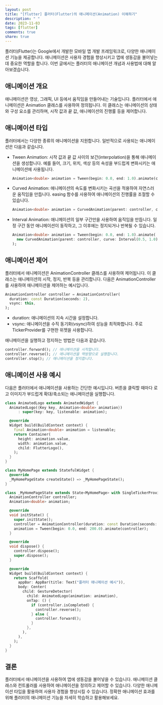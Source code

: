 ```yaml
---
layout: post
title: "[flutter] 플러터(Flutter)의 애니메이션(Animation) 이해하기"
description: " "
date: 2023-11-03
tags: [flutter]
comments: true
share: true
---
```


플러터(Flutter)는 Google에서 개발한 모바일 앱 개발 프레임워크로, 다양한 애니메이션 기능을 제공합니다. 애니메이션은 사용자 경험을 향상시키고 앱에 생동감을 불어넣는 데 중요한 역할을 합니다. 이번 글에서는 플러터의 애니메이션 개념과 사용법에 대해 알아보겠습니다.

## 애니메이션 개요

애니메이션은 영상, 그래픽, UI 등에서 움직임을 만들어내는 기술입니다. 플러터에서 애니메이션은 Animation 클래스를 사용하여 정의됩니다. 이 클래스는 애니메이션의 상태와 구성 요소를 관리하며, 시작 값과 끝 값, 애니메이션의 진행률 등을 제어합니다.

## 애니메이션 타입

플러터에서는 다양한 종류의 애니메이션을 지원합니다. 일반적으로 사용되는 애니메이션은 다음과 같습니다.

- Tween Animation: 시작 값과 끝 값 사이의 보간(interpolation)을 통해 애니메이션을 생성합니다. 예를 들어, 크기, 위치, 색상 등의 속성을 부드럽게 변화시키는 애니메이션에 사용됩니다.

  ```dart
  Animation<double> animation = Tween(begin: 0.0, end: 1.0).animate(controller);
  ```

- Curved Animation: 애니메이션의 속도를 변화시키는 곡선을 적용하여 자연스러운 움직임을 만듭니다. easing 함수를 사용하여 애니메이션의 진행률을 조절할 수 있습니다.

  ```dart
  Animation<double> animation = CurvedAnimation(parent: controller, curve: Curves.decelerate);
  ```

- Interval Animation: 애니메이션의 일부 구간만을 사용하여 움직임을 만듭니다. 일정 구간 동안 애니메이션이 동작하고, 그 이후에는 정지되거나 반복될 수 있습니다.

  ```dart
  Animation<double> animation = Tween(begin: 0.0, end: 1.0).animate(
    new CurvedAnimation(parent: controller, curve: Interval(0.5, 1.0)),
  );
  ```

## 애니메이션 제어

플러터에서 애니메이션은 AnimationController 클래스를 사용하여 제어됩니다. 이 클래스는 애니메이션의 시작, 정지, 반복 등을 관리합니다. 다음은 AnimationController를 사용하여 애니메이션을 제어하는 예시입니다.

```dart
AnimationController controller = AnimationController(
  duration: const Duration(seconds: 2),
  vsync: this,
);
```

- duration: 애니메이션의 지속 시간을 설정합니다.
- vsync: 애니메이션을 수직 동기화(vsync)하여 성능을 최적화합니다. 주로 TickerProvider를 구현한 위젯을 사용합니다.

애니메이션을 실행하고 정지하는 방법은 다음과 같습니다.

```dart
controller.forward(); // 애니메이션을 시작합니다.
controller.reverse(); // 애니메이션을 역방향으로 실행합니다.
controller.stop(); // 애니메이션을 정지합니다.
```

## 애니메이션 사용 예시

다음은 플러터에서 애니메이션을 사용하는 간단한 예시입니다. 버튼을 클릭할 때마다 로고 이미지가 부드럽게 확대/축소되는 애니메이션을 실행합니다.

```dart
class AnimatedLogo extends AnimatedWidget {
  AnimatedLogo({Key key, Animation<double> animation})
      : super(key: key, listenable: animation);

  @override
  Widget build(BuildContext context) {
    final Animation<double> animation = listenable;
    return Container(
      height: animation.value,
      width: animation.value,
      child: FlutterLogo(),
    );
  }
}

class MyHomePage extends StatefulWidget {
  @override
  _MyHomePageState createState() => _MyHomePageState();
}

class _MyHomePageState extends State<MyHomePage> with SingleTickerProviderStateMixin {
  AnimationController controller;
  Animation<double> animation;

  @override
  void initState() {
    super.initState();
    controller = AnimationController(duration: const Duration(seconds: 1), vsync: this);
    animation = Tween(begin: 0.0, end: 200.0).animate(controller);
  }

  @override
  void dispose() {
    controller.dispose();
    super.dispose();
  }

  @override
  Widget build(BuildContext context) {
    return Scaffold(
      appBar: AppBar(title: Text("플러터 애니메이션 예시")),
      body: Center(
        child: GestureDetector(
          child: AnimatedLogo(animation: animation),
          onTap: () {
            if (controller.isCompleted) {
              controller.reverse();
            } else {
              controller.forward();
            }
          },
        ),
      ),
    );
  }
}
```

## 결론

플러터에서 애니메이션을 사용하여 앱에 생동감을 불어넣을 수 있습니다. 애니메이션 클래스와 컨트롤러를 사용하여 애니메이션을 정의하고 제어할 수 있습니다. 다양한 애니메이션 타입을 활용하여 사용자 경험을 향상시킬 수 있습니다. 정확한 애니메이션 효과를 위해 플러터의 애니메이션 기능을 자세히 학습하고 활용해보세요.